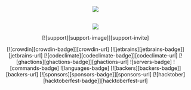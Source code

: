 <div align="center">
  <img src="https://i.imgur.com/LID4HYe.png"><br><br>

  <img src="https://i.imgur.com/SVyi88i.png"><br>

  [![support][support-image]][support-invite]
  
  [![crowdin][crowdin-badge]][crowdin-url]
  [![jetbrains][jetbrains-badge]][jetbrains-url]
  [![codeclimate][codeclimate-badge]][codeclimate-url]
  [![ghactions][ghactions-badge]][ghactions-url]
  ![servers-badge]
  ![commands-badge]
  ![languages-badge]
  [![backers][backers-badge]][backers-url]
  [![sponsors][sponsors-badge]][sponsors-url]
  [![hacktober][hacktoberfest-badge]][hacktoberfest-url]
  <br>
  <br>
